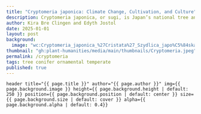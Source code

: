 ```yaml
---
title: "Cryptomeria japonica: Climate Change, Cultivation, and Culture"
description: Cryptomeria japonica, or sugi, is Japan’s national tree and has long held cultural and symbolic importance in the country’s landscape. This story traces how sugi’s role is evolving today as Japan grapples with the environmental and social impacts of aging monoculture forests.
author: Kira Bre Clingen and Edyth Jostol
date: 2025-01-01
layout: post
background:
  image: "wc:Cryptomeria_japonica_%27Cristata%27_Szydlica_japo%C5%84ska_2019-06-09_04.jpg"
thumbnail: "gh:plant-humanities/media/main/thumbnails/Cryptomeria.jpeg"
permalink: /cryptomeria
tags: tree conifer ornamental temperate
published: true
---
```


`header title="{{ page.title }}" author="{{ page.author }}" img={{ page.background.image }} height={{ page.background.height | default: 250 }} position={{ page.background.position | default: center }} size={{ page.background.size | default: cover }} alpha={{ page.background.alpha | default: 0.4}}`

